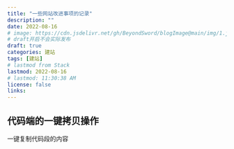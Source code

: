 ```yaml
---
title: "一些网站改进事项的记录"
description: ""
date: 2022-08-16
# image: https://cdn.jsdelivr.net/gh/BeyondSword/blogImage@main/img/1.jpg
# draft开启不会实际发布
draft: true
categories: 建站
tags: [建站]
# lastmod from Stack
lastmod: 2022-08-16
# lastmod: 11:30:38 AM
license: false
links:
---
```


## 代码端的一键拷贝操作
一键复制代码段的内容